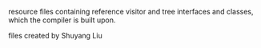 resource files containing reference visitor and tree interfaces and classes, which the compiler is built upon.

files created by Shuyang Liu
